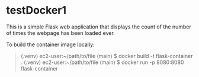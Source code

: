 # testDocker1

This is a simple Flask web application that displays the count of the number of times the webpage has been loaded ever.

To build the container image locally:
> (.venv) ec2-user:~/path/to/file (main) $ docker build -t flask-container .
> (.venv) ec2-user:~/path/to/file (main) $ docker run -p 8080:8080 flask-container


